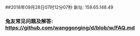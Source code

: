 ##2018年09月28日07时12分07秒 新址: 159.65.148.49
### 兔友常见问题及解答: https://github.com/wanggonging/d/blob/w/FAQ.md
